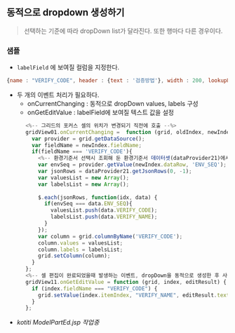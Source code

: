 ## 동적으로 dropdown 생성하기
> 선택하는 기준에 따라 dropDown list가 달라진다. 또한 행마다 다른 경우이다.

### 샘플
* <code>labelField</code> 에 보여질 컬럼을 지정한다.
```javascript
{name : "VERIFY_CODE", header : {text : '검증방법'}, width : 200, lookupDisplay: true, editor: gridJs.dropDown(), labelField: 'VERIFY_NAME'}
```

* 두 개의 이벤트 처리가 필요하다.
  * onCurrentChanging : 동적으로 dropDown values, labels 구성
  * onGetEditValue : labelField에 보여질 텍스트 값을 설정
```javascript
      <%-- 그리드의 포커스 셀의 위치가 변경되기 직전에 호출 --%>
      gridView01.onCurrentChanging =  function (grid, oldIndex, newIndex){
        var provider = grid.getDataSource();
        var fieldName = newIndex.fieldName;
        if(fieldName === 'VERIFY_CODE'){
          <%-- 환경기준서 선택시 조회해 둔 환경기준서 데이터셋(dataProvider21)에서 dropdown list를 가져온다 --%>
          var envSeq = provider.getValue(newIndex.dataRow, 'ENV_SEQ');
          var jsonRows = dataProvider21.getJsonRows(0, -1);
          var valuesList = new Array();
          var labelsList = new Array();
          
          $.each(jsonRows, function(idx, data) {
            if(envSeq === data.ENV_SEQ){
              valuesList.push(data.VERIFY_CODE);
              labelsList.push(data.VERIFY_NAME);
            }
          });
          var column = grid.columnByName('VERIFY_CODE');
          column.values = valuesList;
          column.labels = labelsList;
          grid.setColumn(column);
        }
      };
      <%-- 셀 편집이 완료되었을때 발생하는 이벤트, dropDown을 동적으로 생성한 후 사용자가 값을 선택하면 labelField가 보여진다(행마다 dropDown list가 다르기 때문에) --%>
      gridView11.onGetEditValue = function (grid, index, editResult) {
        if (index.fieldName === "VERIFY_CODE") {
          grid.setValue(index.itemIndex, "VERIFY_NAME", editResult.text);
        }
      };
```
* _kotiti ModelPartEd.jsp 작업중_

